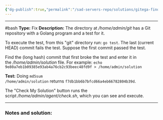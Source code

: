 ```yaml
---
{"dg-publish":true,"permalink":"/sad-servers-repo/solutions/gitega-find-the-bad-git-commit/","noteIcon":"1"}
---
```


---
#bash 
**Type:** Fix
**Description:** The directory at _/home/admin/git_ has a Git repository with a Golang program and a test for it.  
  
To execute the test, from this "git" directory run: `go test`. The last (current HEAD) commit fails the test. Suppose the first commit passed the test.  
  
Find the (long hash) commit that first broke the test and enter it in the _/home/admin/solution_ file. For example: `echo 9e80a7eb1b09385e93ab4a76cb2c93beec48fd9f > /home/admin/solution`

**Test:** Doing `md5sum /home/admin/solution` returns `f7db1bb6b7bfcd66a4eb66782804b39d`.  
  
The "Check My Solution" button runs the script _/home/admin/agent/check.sh_, which you can see and execute.

---
### Notes and solution:

